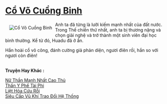 <a href="https://truyenwiki.net/co-vo-cuong-binh.36456/" title="Cổ Võ Cuồng Binh"><h1>Cổ Võ Cuồng Binh</h1></a><div style="display:table"><img align="right" style="float: left; padding: 10px;" src="https://truyenwiki.net/a/img/str/src/36456.jpg" alt="Cổ Võ Cuồng Binh">Anh ta đã từng là lưỡi kiếm mạnh nhất của đất nước. Trong Thế chiến thứ nhất, anh ta bị thương nặng và chọn giải nghệ và trở thành một sinh viên đại học bình thường. Kể từ đó, Huadu đã ở ẩn.<p></p> Hắn hoài cổ võ công, đánh cường giả phản diện, ngươi điên rồi, hắn so với ngươi còn điên!</div><p><br><b>Truyện Hay Khác :</b></p><a href="https://truyenwiki.net/nu-than-manh-nhat-cao-thu.36590/" alt="Nữ Thần Mạnh Nhất Cao Thủ">Nữ Thần Mạnh Nhất Cao Thủ</a><br/><a href="https://sangtacviet.wordpress.com/2020/10/22/than-y-phe-tai-phi/" alt="Thần Y Phế Tài Phi">Thần Y Phế Tài Phi</a><br/><a href="https://sangtacviet.wordpress.com/2020/10/22/liet-hoa-cuu-roi/" alt="Liệt Hỏa Cứu Rỗi">Liệt Hỏa Cứu Rỗi</a><br/><a href="https://github.com/nownovels/topcv/tree/master/truyenhay/36970" alt="Siêu Cấp Vũ Khí Trao Đổi Hệ Thống">Siêu Cấp Vũ Khí Trao Đổi Hệ Thống</a><br/>